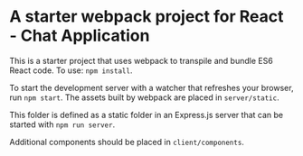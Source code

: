 # A starter webpack project for React - Chat Application

This is a starter project that uses webpack to transpile and bundle ES6 React code.
To use: `npm install`.

To start the development server with a watcher that refreshes your browser, run `npm start`. The assets built by webpack are placed in `server/static`.

This folder is defined as a static folder in an Express.js server that can be started with `npm run server`.

Additional components should be placed in `client/components`.
